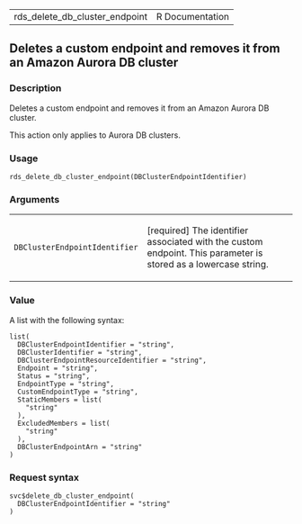 <table style="width: 100%;">
<tbody>
<tr class="odd">
<td>rds_delete_db_cluster_endpoint</td>
<td style="text-align: right;">R Documentation</td>
</tr>
</tbody>
</table>

## Deletes a custom endpoint and removes it from an Amazon Aurora DB cluster

### Description

Deletes a custom endpoint and removes it from an Amazon Aurora DB
cluster.

This action only applies to Aurora DB clusters.

### Usage

    rds_delete_db_cluster_endpoint(DBClusterEndpointIdentifier)

### Arguments

<table>
<colgroup>
<col style="width: 35%" />
<col style="width: 65%" />
</colgroup>
<tbody>
<tr class="odd">
<td><code
id="rds_delete_db_cluster_endpoint_:_DBClusterEndpointIdentifier">DBClusterEndpointIdentifier</code></td>
<td><p>[required] The identifier associated with the custom endpoint.
This parameter is stored as a lowercase string.</p></td>
</tr>
</tbody>
</table>

### Value

A list with the following syntax:

    list(
      DBClusterEndpointIdentifier = "string",
      DBClusterIdentifier = "string",
      DBClusterEndpointResourceIdentifier = "string",
      Endpoint = "string",
      Status = "string",
      EndpointType = "string",
      CustomEndpointType = "string",
      StaticMembers = list(
        "string"
      ),
      ExcludedMembers = list(
        "string"
      ),
      DBClusterEndpointArn = "string"
    )

### Request syntax

    svc$delete_db_cluster_endpoint(
      DBClusterEndpointIdentifier = "string"
    )
